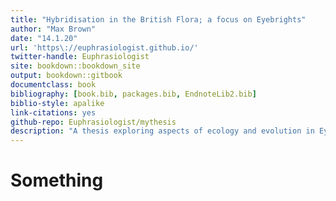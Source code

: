 ```yaml
--- 
title: "Hybridisation in the British Flora; a focus on Eyebrights"
author: "Max Brown"
date: "14.1.20"
url: 'https\://euphrasiologist.github.io/'
twitter-handle: Euphrasiologist
site: bookdown::bookdown_site
output: bookdown::gitbook
documentclass: book
bibliography: [book.bib, packages.bib, EndnoteLib2.bib]
biblio-style: apalike
link-citations: yes
github-repo: Euphrasiologist/mythesis
description: "A thesis exploring aspects of ecology and evolution in Eyeybrights submitted to the University of Edinburgh for the degree of Doctor of Philosophy"
---
```


# Something
